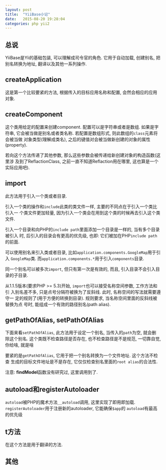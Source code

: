 ```yaml
---
layout: post
title:  "YiiBase小记"
date:   2015-08-20 19:28:04
categories: php yii2
---
```


## 总说

YiiBase是Yii的基础包装, 可以理解成司令官的角色. 它用于自动加载, 创建别名,
把别名转换为地址, 翻译以及其他一系列操作.

## createApplication

这是第一个比较要紧的方法, 根据传入的目标应用名称和配置, 会然会相应的应用对象.

## createComponent

这个类用给定的配置来创建component. 配置可以是字符串或者是数组. 如果是字符串,
它会被当做是别名或者类名称. 若配置是数组形式, 则此数组的`class`元素将会被当做
对象类型(理解成类名), 之后的键值对会被当做新创建的对象的属性(property).

若向这个方法传递了其他参数, 那么这些参数会被传递给新创建对象的构造函数(这里涉
及到了ReflactionClass, 之前一直不知道Reflaction用在哪里, 这也算是一个实际应用吧).

## import

此方法用于引入一个类或者目录.

引入一个类的操作和`include`此类的类文件一样, 主要的不同点在于引入一个类比引入一
个类文件更加轻量, 因为引入一个类会在用到这个类的时候再去引入这个类文件.

引入一个目录和向PHP的`include path`里面添加一个目录是一样的, 当有多个目录被引入
时, 后引入的目录会有更高的优先级, 也即: 它们被加在PHP`include path`的前面.

可以使用别名来引入类或者目录, 比如`application.components.GoogleMap`用于引入
`GoogleMap`类. 而`application.components.*`用于引入`components`目录.

同一个别名可以被多次`import`, 但只有第一次是有效的, 而且, 引入目录不会引入目
录的子目录.

从1.1.5版本(要求PHP >= 5.3)开始, `import`也可以接受名称空间参数, 工作方法和引
入别名差不多, 只是点号分隔符被换为了反斜线. 此时, 名称空间的写法就需要遵守一
定的规则了(用于方便的转换到目录). 规则要求, 当名称空间里面的反斜线被替换为点
号时, 能组成一个有效的路径别名(path alias).

## getPathOfAlias, setPathOfAlias

下面来看`setPathOfAlias`, 此方法用于设定一个别名, 当传入的`path`为空, 就会删
除这个别名. 这个类既不检查路径是否存在, 也不检查路径是不是规范, 一切靠自觉,
你给啥, 就是啥

要紧的是`getPathOfAlias`, 它用于把一个别名转换为一个文件地址. 这个方法不检查
生成的目标文件地址是不是存在, 它仅仅检查别名里面的`root alias`的合法性.

注意: **findModel**函数没有研究过, 这里调用到了.

## autoload和registerAutoloader

`autoload`被PHP的魔术方法`__autoload`调用, 这里实现了即用即加载.
`registerAutoloader`用于注册新的autoloader, 它能确保`$app`的
`autoload`有最高的优先级

## t方法

在这个方法是用于翻译的方法.

## 其他

